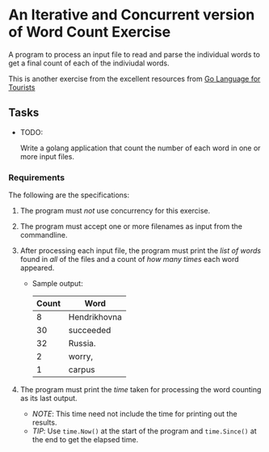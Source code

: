 # An Iterative and Concurrent version of Word Count Exercise

A program to process an input file to read and parse the individual words to get a final count of each of the indiviudal words.

This is another exercise from the excellent resources from [Go Language for Tourists]

## Tasks

- TODO:

    Write a golang application that count the number of each word in one or more input files.

### Requirements

The following are the specifications:

1. The program must _not_ use concurrency for this exercise.
2. The program must accept one or more filenames as input from the commandline.
3. After processing each input file, the program must print the _list of words_ found in _all_ of the files and a count of _how many times_ each word appeared.

   - Sample output:

     | **Count**    | **Word**      |
     | ------------ | ------------- |
     | 8            | Hendrikhovna  |
     | 30           | succeeded     |
     | 32           | Russia.       |
     | 2            | worry,        |
     | 1            | carpus        |

4. The program must print the _time_ taken for processing the word counting as its last output.
   - _NOTE_: This time need not include the time for printing out the results.
   - _TIP_: Use `time.Now()` at the start of the program and `time.Since()` at the end to get the elapsed time.

[Go Language for Tourists]: https://github.com/striversity/glft